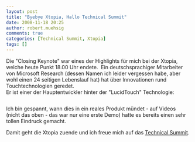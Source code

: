 ```yaml
---
layout: post
title: "Byebye Xtopia, Hallo Technical Summit"
date: 2008-11-18 20:25
author: robert.muehsig
comments: true
categories: [Technical Summit, Xtopia]
tags: []
---
```

<p>Die &quot;Closing Keynote&quot; war eines der Highlights f&#252;r mich bei der Xtopia, welche heute Punkt 18.00 Uhr endete.&#160; Ein deutschsprachiger Mitarbeiter von Microsoft Research (dessen Namen ich leider vergessen habe, aber wohl einen 24 seitigen Lebenslauf hat) hat &#252;ber Innovationen rund Touchtechnologien geredet.   <br />Er ist einer der Hauptentwickler hinter der &quot;LucidTouch&quot; Technologie:</p>  <p>   <div class="wlWriterSmartContent" id="scid:5737277B-5D6D-4f48-ABFC-DD9C333F4C5D:1bb2e849-ab21-4c16-922d-23bccc899f97" style="padding-right: 0px; display: inline; padding-left: 0px; padding-bottom: 0px; margin: 0px; padding-top: 0px"><div id="1a575919-bb54-4330-a262-1c6c44e6aaff" style="margin: 0px; padding: 0px; display: inline;"><div><a href="http://www.youtube.com/watch?v=RsNFZAEssPQ" target="_new"><img src="{{BASE_PATH}}/assets/wp-images/video2bd69d13f556.jpg" galleryimg="no" onload="var downlevelDiv = document.getElementById('1a575919-bb54-4330-a262-1c6c44e6aaff'); downlevelDiv.innerHTML = &quot;&lt;div&gt;&lt;object width=\&quot;425\&quot; height=\&quot;350\&quot;&gt;&lt;param name=\&quot;movie\&quot; value=\&quot;http://www.youtube.com/v/RsNFZAEssPQ\&quot;&gt;&lt;\/param&gt;&lt;param name=\&quot;wmode\&quot; value=\&quot;transparent\&quot;&gt;&lt;\/param&gt;&lt;embed src=\&quot;http://www.youtube.com/v/RsNFZAEssPQ\&quot; type=\&quot;application/x-shockwave-flash\&quot; wmode=\&quot;transparent\&quot; width=\&quot;425\&quot; height=\&quot;350\&quot;&gt;&lt;\/embed&gt;&lt;\/object&gt;&lt;\/div&gt;&quot;;" alt=""></a></div></div></div> </p>  <p>Ich bin gespannt, wann dies in ein reales Produkt m&#252;ndet - auf Videos (nicht das oben - das war nur eine erste Demo) hatte es bereits einen sehr tollen Eindruck gemacht. </p>  <p>Damit geht die Xtopia zuende und ich freue mich auf das <a href="http://www.technical-summit.de/Home_ts08.mspx?ActiveID=1127">Technical Summit</a>.</p>
